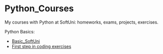 # Python_Courses
My courses with Python at SoftUni: homeworks, exams, projects, exercises.

Python Basics:
 - [Basic_SoftUni](Basics)
 - [First step in coding exercises](first_step_in_coding_exercises)
